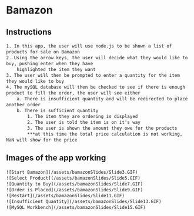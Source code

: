 # Bamazon

## Instructions
	1. In this app, the user will use node.js to be shown a list of products for sale on Bamazon
	2. Using the arrow keys, the user will decide what they would like to buy, pushing enter when they have 
		highlighted the item they want
	3. The user will then be prompted to enter a quantity for the item they would like to buy
	4. The mySQL database will then be checked to see if there is enough product to fill the order, the user will see either
		a. There is insufficient quantity and will be redirected to place another order
		b. There is sufficient quantity
			1. The item they are ordering is displayed
			2. The user is told the item is on it's way
			3. The user is shown the amount they owe for the products
			***at this time the total price calculation is not working, NaN will show for the price

## Images of the app working

	![Start Bamazon](/assets/bamazonSlides/Slide3.GIF)
	![Select Product](/assets/bamazonSlides/Slide5.GIF)
	![Quantity to Buy](/assets/bamazonSlides/Slide7.GIF)
	![Order is Placed](/assets/bamazonSlides/Slide9.GIF)
	![Restart](/assets/bamazonSlides/Slide11.GIF)
	![Insufficient Quantity](/assets/bamazonSlides/Slide13.GIF)
	![MySQL Workbench](/assets/bamazonSlides/Slide15.GIF)
	